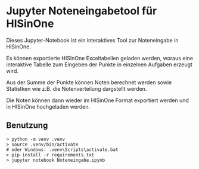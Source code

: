 Jupyter Noteneingabetool für HISinOne
================

Dieses Jupyter-Notebook ist ein interaktives Tool zur Noteneingabe in HISinOne.

Es können exportierte HISInOne Exceltabellen geladen werden, woraus eine interaktive Tabelle zum Eingeben der Punkte in einzelnen Aufgaben erzeugt wird.

Aus der Summe der Punkte können Noten berechnet werden sowie Statistken wie z.B. die Notenverteilung dargstellt werden.

Die Noten können dann wieder im HISinOne Format exportiert werden und in HISinOne hochgeladen werden.

Benutzung
---------

```
> python -m venv .venv
> source .venv/bin/activate
# oder Windows: .venv\Scripts\activate.bat
> pip install -r requirements.txt
> jupyter notebook Noteneingabe.ipynb
```
